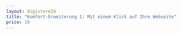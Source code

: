 ```yaml
---
layout: digistore24
title: "Komfort-Erweiterung 1: Mit einem Klick auf Ihre Webseite"
price: 19
---
```


